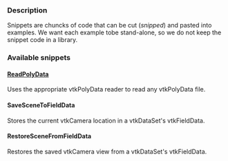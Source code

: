 ### Description
Snippets are chuncks of code that can be cut (*snipped*) and pasted into examples. We want each example tobe stand-alone, so we do not keep the snippet code in a library.

### Available snippets

#### [ReadPolyData](/Cxx/Snippets/ReadPolyData.md)
Uses the appropriate vtkPolyData reader to read any vtkPolyData file.

#### SaveSceneToFieldData
Stores the current vtkCamera location in a vtkDataSet's vtkFieldData.

#### RestoreSceneFromFieldData
Restores the saved vtkCamera view from a vtkDataSet's vtkFieldData.

